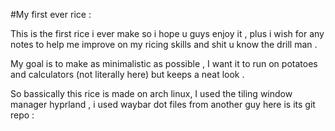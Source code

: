 #My first ever rice :


This is the first rice i ever make so i hope u guys enjoy it , plus i wish for any notes to help me improve on my ricing skills and shit u know the drill man .

My goal is to make as minimalistic as possible , I want it to run on potatoes and calculators (not literally here) but keeps a neat look . 


So bassically this rice is made on arch linux, I used the tiling window manager hyprland  , i used waybar dot files from another guy here is its git repo :
